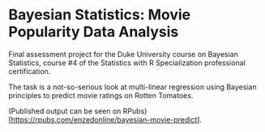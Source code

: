 # Bayesian Statistics: Movie Popularity Data Analysis

Final assessment project for the Duke University course on Bayesian Statistics, course #4 of the Statistics with R Specialization professional certification.

The task is a not-so-serious look at multi-linear regression using Bayesian principles to predict movie ratings on Rotten Tomatoes.

(Published output can be seen on RPubs)[https://rpubs.com/enzedonline/bayesian-movie-predict].